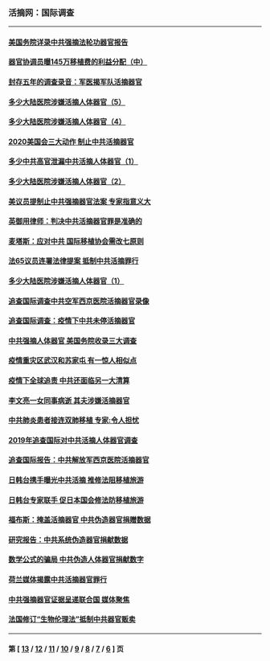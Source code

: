 ### 活摘网：国际调查
---
#### [美国务院详录中共强摘法轮功器官报告](../../pages/nf5947/n12944519.md?05290430) 
#### [器官协调员曝145万移植费的利益分配（中）](../../pages/nf5947/n12894547.md?05290430) 
#### [封存五年的调查录音：军医揭军队活摘器官](../../pages/nf5947/n12798692.md?05290430) 
#### [多少大陆医院涉嫌活摘人体器官（5）](../../pages/nf5947/n12768383.md?05290430) 
#### [多少大陆医院涉嫌活摘人体器官（4）](../../pages/nf5947/n12664434.md?05290430) 
#### [2020美国会三大动作 制止中共活摘器官](../../pages/nf5947/n12682004.md?05290430) 
#### [多少中共高官泄漏中共活摘人体器官（1）](../../pages/nf5947/n12671234.md?05290430) 
#### [多少大陆医院涉嫌活摘人体器官（2）](../../pages/nf5947/n12655589.md?05290430) 
#### [美议员提制止中共强摘器官法案 专家指意义大](../../pages/nf5947/n12630561.md?05290430) 
#### [英御用律师：判决中共活摘器官罪是准确的](../../pages/nf5947/n12580740.md?05290430) 
#### [麦塔斯：应对中共 国际移植协会需改七原则](../../pages/nf5947/n12514711.md?05290430) 
#### [法65议员连署法律提案 抵制中共活摘罪行](../../pages/nf5947/n12437047.md?05290430) 
#### [多少大陆医院涉嫌活摘人体器官（1）](../../pages/nf5947/n12414284.md?05290430) 
#### [追查国际调查中共空军西京医院活摘器官录像](../../pages/nf5947/n12348837.md?05290430) 
#### [追查国际调查：疫情下中共未停活摘器官](../../pages/nf5947/n12273415.md?05290430) 
#### [中共强摘人体器官 美国务院收录三大调查](../../pages/nf5947/n12181488.md?05290430) 
#### [疫情重灾区武汉和苏家屯 有一惊人相似点](../../pages/nf5947/n12150824.md?05290430) 
#### [疫情下全球追责 中共还面临另一大清算](../../pages/nf5947/n12070397.md?05290430) 
#### [李文亮一女同事病逝 其夫涉嫌活摘器官](../../pages/nf5947/n11957882.md?05290430) 
#### [中共肺炎患者接连双肺移植 专家:令人担忧](../../pages/nf5947/n11945516.md?05290430) 
#### [2019年追查国际对中共活摘人体器官调查](../../pages/nf5947/n11917733.md?05290430) 
#### [追查国际报告：中共解放军西京医院活摘器官](../../pages/nf5947/n11838359.md?05290430) 
#### [日韩台携手曝光中共活摘 推修法阻移植旅游](../../pages/nf5947/n11712046.md?05290430) 
#### [日韩台专家联手 促日本国会修法防移植旅游](../../pages/nf5947/n11708887.md?05290430) 
#### [福布斯：掩盖活摘器官 中共伪造器官捐赠数据](../../pages/nf5947/n11669316.md?05290430) 
#### [研究报告：中共系统伪造器官捐献数据](../../pages/nf5947/n11665366.md?05290430) 
#### [数学公式的骗局 中共伪造人体器官捐献数字](../../pages/nf5947/n11657738.md?05290430) 
#### [荷兰媒体揭露中共活摘器官罪行](../../pages/nf5947/n11574020.md?05290430) 
#### [中共强摘器官证据呈递联合国 媒体聚焦](../../pages/nf5947/n11546426.md?05290430) 
#### [法国修订“生物伦理法”抵制中共器官贩卖](../../pages/nf5947/n11545564.md?05290430) 

---
#### 第 [ [13](./13.md?05290430) / [12](./12.md?05290430) / [11](./11.md?05290430) / [10](./10.md?05290430) / [9](./9.md?05290430) / [8](./8.md?05290430) / [7](./7.md?05290430) / [6](./6.md?05290430) ] 页
